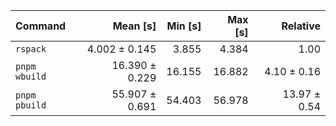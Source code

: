 | Command | Mean [s] | Min [s] | Max [s] | Relative |
|:---|---:|---:|---:|---:|
| `rspack` | 4.002 ± 0.145 | 3.855 | 4.384 | 1.00 |
| `pnpm wbuild` | 16.390 ± 0.229 | 16.155 | 16.882 | 4.10 ± 0.16 |
| `pnpm pbuild` | 55.907 ± 0.691 | 54.403 | 56.978 | 13.97 ± 0.54 |
